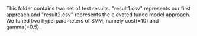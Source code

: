 This folder contains two set of test results. "result1.csv" represents our first approach and "result2.csv" represents the elevated tuned model approach. We tuned two hyperparameters of SVM, namely cost(=10) and gamma(=0.5). 
